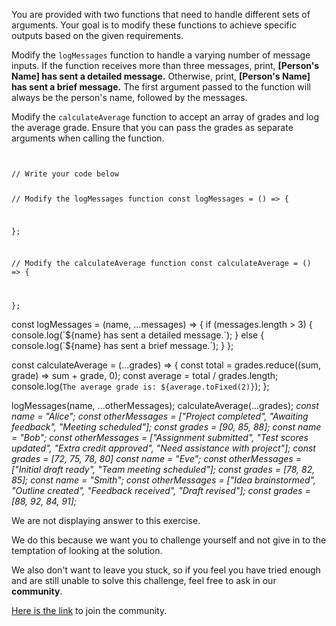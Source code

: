 You are provided with two functions that need to handle different sets of arguments. Your goal is to modify these functions to achieve specific outputs based on the given requirements.

Modify the `logMessages` function to handle a varying number of message inputs.
If the function receives more than three messages, print, **[Person's Name] has sent a detailed message.** Otherwise, print, **[Person's Name] has sent a brief message.**
The first argument passed to the function will always be the person's name, followed by the messages.

Modify the `calculateAverage` function to accept an array of grades and log the average grade.
Ensure that you can pass the grades as separate arguments when calling the function.


<codeblock language="javascript" type="exercise" testMode="multipleInput">
<code>
<panel language="javascript">
// Write your code below

// Modify the logMessages function
const logMessages = () => {

};

// Modify the calculateAverage function
const calculateAverage = () => {

};
</panel>
</code>

<solution>
const logMessages = (name, ...messages) => {
  if (messages.length > 3) {
    console.log(`${name} has sent a detailed message.`);
  } else {
    console.log(`${name} has sent a brief message.`);
  }
};

const calculateAverage = (...grades) => {
  const total = grades.reduce((sum, grade) => sum + grade, 0);
  const average = total / grades.length;
  console.log(`The average grade is: ${average.toFixed(2)}`);
};
</solution>

<testcases>
<caller>
logMessages(name, ...otherMessages);
calculateAverage(...grades);
</caller>
<testcase>
<i>
const name = "Alice";
const otherMessages = ["Project completed", "Awaiting feedback", "Meeting scheduled"];
const grades = [90, 85, 88];
</i>
</testcase>
<testcase>
<i>
const name = "Bob";
const otherMessages = ["Assignment submitted", "Test scores updated", "Extra credit approved", "Need assistance with project"];
const grades = [72, 75, 78, 80]
</i>
</testcase>
<testcase>
<i>
const name = "Eve";
const otherMessages = ["Initial draft ready", "Team meeting scheduled"];
const grades = [78, 82, 85];
</i>
</testcase>
<testcase>
<i>
const name = "Smith";
const otherMessages = ["Idea brainstormed", "Outline created", "Feedback received", "Draft revised"];
const grades = [88, 92, 84, 91];
</i>
</testcase>
</testcases>
</codeblock>

We are not displaying answer to this exercise.

We do this because we want you to challenge yourself
and
not give in to the temptation of looking at the solution.

We also don't want to leave you stuck, so if you feel
you have tried enough and are still unable to solve
this challenge, feel free to ask in our **community**.

[Here is the link](https://join.slack.com/t/bigbinaryacademy/shared_invite/zt-2kj86untg-wCGh2GPBA2I3iWZk4ke~tg) to join the community.
